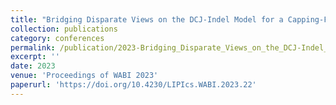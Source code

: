 ```yaml
---
title: "Bridging Disparate Views on the DCJ-Indel Model for a Capping-Free Solution to the Natural Distance Problem"
collection: publications
category: conferences
permalink: /publication/2023-Bridging_Disparate_Views_on_the_DCJ-Indel_Model_for_a_Capping-Free_Solution_to_the_Natural_Distance_Problem
excerpt: ''
date: 2023
venue: 'Proceedings of WABI 2023'
paperurl: 'https://doi.org/10.4230/LIPIcs.WABI.2023.22'
---
```



